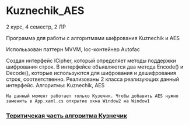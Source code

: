 # Kuznechik_AES

2 курс, 4 семестр, 2 ЛР

Программа для работы с алгоритмами шифрования Kuznechik и AES

Исполььзован паттерн MVVM, Ioc-контейнер Autofac

Создан интерфейс ICipher, который определяет методы поддержки шифрования строк.
В интерфейсе объявляются два метода Encode() и Decode(), которые используются для
шифрования и дешифрования строк, соответственно. Реализованы 2 класса реализующих
данный интерфейс.
Алгоритмы: Kuznechik, AES 
```
На данный момент работает только Кузечик. Чтобы добавить AES нужно заменить в App.xaml.cs открытие окна Window2 на Window1
```
### [Теритичская часть алгоритма Кузнечик](https://github.com/Cynigu/Kuznechik_AES/blob/main/Теория.md)
